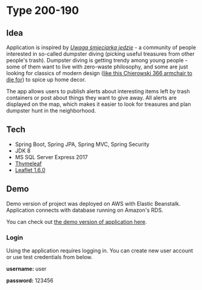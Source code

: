 # Type 200-190
## Idea
Application is inspired by [*Uwaga śmieciarka jedzie*](https://www.facebook.com/UwagaSmieciarkaJedzie) - a community of people interested in so-called dumpster diving (picking useful treasures from other people's trash).
Dumpster diving is getting trendy among young people - some of them want to live with zero-waste philosophy, and some are just looking for classics of modern design ([like this Chierowski 366 armchair to die for](https://www.homebook.pl/artykuly/3952/fotel-chierowskiego-366-najslynniejszy-fotel-prl-u)) to spice up home decor. 

The app allows users to publish alerts about interesting items left by trash containers or post about things they want to give away. 
All alerts are displayed on the map, which makes it easier to look for treasures and plan dumpster hunt in the neighborhood. 
## Tech
* Spring Boot, Spring JPA, Spring MVC, Spring Security
* JDK 8
* MS SQL Server Express 2017
* [Thymeleaf](https://www.thymeleaf.org/)
* [Leaflet 1.6.0](https://leafletjs.com/)
## Demo
Demo version of project was deployed on AWS with Elastic Beanstalk. Application connects with database running on Amazon's RDS.

You can check out [the demo version of application here](http://190-env.eba-3axppzns.eu-central-1.elasticbeanstalk.com/).
### Login
Using the application requires logging in. You can create new user account or use test credentials from below.

**username:** user

**password:** 123456